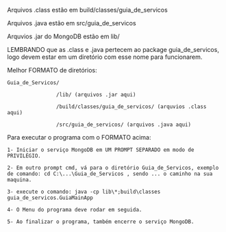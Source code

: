 Arquivos .class estão em build/classes/guia_de_servicos

Arquivos .java estão em src/guia_de_servicos

Arquvios .jar do MongoDB estão em lib/

LEMBRANDO que as .class e .java pertecem ao package guia_de_servicos, logo devem estar em um diretório com esse nome para funcionarem.

Melhor FORMATO de diretórios:

    Guia_de_Servicos/

                    /lib/ (arquivos .jar aqui)
                
                    /build/classes/guia_de_servicos/ (arquvios .class aqui)
                
                    /src/guia_de_servicos/ (arquivos .java aqui)
               
Para executar o programa com o FORMATO acima:

    1- Iniciar o serviço MongoDB em UM PROMPT SEPARADO em modo de PRIVILÉGIO. 
    
    2- Em outro prompt cmd, vá para o diretório Guia_de_Servicos, exemplo de comando: cd C:\...\Guia_de_Servicos , sendo ... o caminho na sua maquina.
    
    3- execute o comando: java -cp lib\*;build\classes guia_de_servicos.GuiaMainApp
    
    4- O Menu do programa deve rodar em seguida.
    
    5- Ao finalizar o programa, também encerre o serviço MongoDB.
